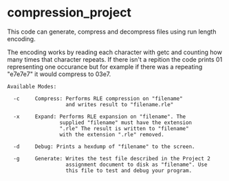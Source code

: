 # compression_project
This code can generate, compress and decompress files using run length encoding.

The encoding works by reading each character with getc and counting how many times that character repeats. If there isn't a repition the code prints 01 representing one occurance but for example if there was a repeating "e7e7e7" it would compress to 03e7.

```
Available Modes:

  -c     Compress: Performs RLE compression on "filename"
                   and writes result to "filename.rle"

  -x     Expand: Performs RLE expansion on "filename". The
                 supplied "filename" must have the extension
                 ".rle" The result is written to "filename"
                 with the extension ".rle" removed.

  -d     Debug: Prints a hexdump of "filename" to the screen.

  -g     Generate: Writes the test file described in the Project 2
                   assignment document to disk as "filename". Use
                   this file to test and debug your program.
                   
```           
